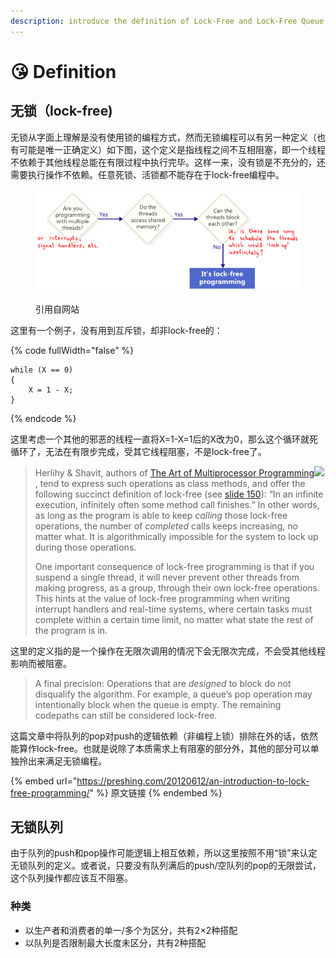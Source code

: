 ```yaml
---
description: introduce the definition of Lock-Free and Lock-Free Queue
---
```


# 😘 Definition

## 无锁（lock-free)

无锁从字面上理解是没有使用锁的编程方式，然而无锁编程可以有另一种定义（也有可能是唯一正确定义）如下图，这个定义是指线程之间不互相阻塞，即一个线程不依赖于其他线程总能在有限过程中执行完毕。这样一来，没有锁是不充分的，还需要执行操作不依赖。任意死锁、活锁都不能存在于lock-free编程中。

<figure><img src=".gitbook/assets/image (1) (1) (1) (1) (1) (1).png" alt=""><figcaption><p>引用自网站</p></figcaption></figure>

这里有一个例子，没有用到互斥锁，却非lock-free的：

{% code fullWidth="false" %}
```clike
while (X == 0)
{
    X = 1 - X;
}
```
{% endcode %}

这里考虑一个其他的邪恶的线程一直将X=1-X=1后的X改为0，那么这个循环就死循环了，无法在有限步完成，受其它线程阻塞，不是lock-free了。



> Herlihy & Shavit, authors of [The Art of Multiprocessor Programming](http://www.amazon.com/gp/product/0123973376/ref=as\_li\_ss\_tl?ie=UTF8\&tag=preshonprogr-20\&linkCode=as2\&camp=1789\&creative=390957\&creativeASIN=0123973376)![](http://www.assoc-amazon.com/e/ir?t=preshonprogr-20\&l=as2\&o=1\&a=0123973376), tend to express such operations as class methods, and offer the following succinct definition of lock-free (see [slide 150](https://docs.google.com/viewer?a=v\&q=cache:HaWgz4g5e7QJ:www.elsevierdirect.com/companions/9780123705914/Lecture%2520Slides/05\~Chapter\_05.ppt+\&hl=en\&gl=ca\&pid=bl\&srcid=ADGEESghbD6JBTSkCnlPP8ZjPwxS2kM6bbvEGUJaHozCN1CGYW0hnR0WkwmG7LvVj5BUOYZTfTXUClM7uXmr-nXPYlOvZulPJMgYXHaXqqo\_m9qkn38gw8qMn01tFoxTmTkvjalHzQOB\&sig=AHIEtbRChU00kpYARLAr5Cv5Z5aB2NLo5w)): “In an infinite execution, infinitely often some method call finishes.” In other words, as long as the program is able to keep _calling_ those lock-free operations, the number of _completed_ calls keeps increasing, no matter what. It is algorithmically impossible for the system to lock up during those operations.
>
> One important consequence of lock-free programming is that if you suspend a single thread, it will never prevent other threads from making progress, as a group, through their own lock-free operations. This hints at the value of lock-free programming when writing interrupt handlers and real-time systems, where certain tasks must complete within a certain time limit, no matter what state the rest of the program is in.

这里的定义指的是一个操作在无限次调用的情况下会无限次完成，不会受其他线程影响而被阻塞。

> A final precision: Operations that are _designed_ to block do not disqualify the algorithm. For example, a queue’s pop operation may intentionally block when the queue is empty. The remaining codepaths can still be considered lock-free.

这篇文章中将队列的pop对push的逻辑依赖（非编程上锁）排除在外的话，依然能算作lock-free。也就是说除了本质需求上有阻塞的部分外，其他的部分可以单独拎出来满足无锁编程。



{% embed url="https://preshing.com/20120612/an-introduction-to-lock-free-programming/" %}
原文链接
{% endembed %}

## 无锁队列

由于队列的push和pop操作可能逻辑上相互依赖，所以这里按照不用“锁”来认定无锁队列的定义。或者说，只要没有队列满后的push/空队列的pop的无限尝试，这个队列操作都应该互不阻塞。



### 种类

* 以生产者和消费者的单一/多个为区分，共有2×2种搭配
* 以队列是否限制最大长度未区分，共有2种搭配
